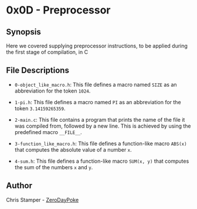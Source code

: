 # 0x0D - Preprocessor

## Synopsis

Here we covered supplying preprocessor instructions, to be applied during the first stage of compilation, in C

## File Descriptions

- `0-object_like_macro.h`: This file defines a macro named `SIZE` as an abbreviation for the token `1024`.

- `1-pi.h`: This file defines a macro named `PI` as an abbreviation for the token `3.14159265359`.

- `2-main.c`: This file contains a program that prints the name of the file it was compiled from, followed by a new line. This is achieved by using the predefined macro `__FILE__`.

- `3-function_like_macro.h`: This file defines a function-like macro `ABS(x)` that computes the absolute value of a number `x`.

- `4-sum.h`: This file defines a function-like macro `SUM(x, y)` that computes the sum of the numbers `x` and `y`.

## Author

Chris Stamper - [ZeroDayPoke](https://github.com/ZeroDayPoke)

